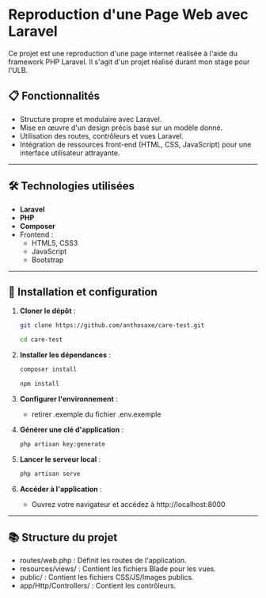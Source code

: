 # Reproduction d'une Page Web avec Laravel

Ce projet est une reproduction d'une page internet réalisée à l'aide du framework PHP Laravel. Il s'agit d'un projet réalisé durant mon stage pour l'ULB.

## 📋 Fonctionnalités

- Structure propre et modulaire avec Laravel.
- Mise en œuvre d'un design précis basé sur un modèle donné.
- Utilisation des routes, contrôleurs et vues Laravel.
- Intégration de ressources front-end (HTML, CSS, JavaScript) pour une interface utilisateur attrayante.

---

## 🛠️ Technologies utilisées

- **Laravel** 
- **PHP** 
- **Composer**
- Frontend :
  - HTML5, CSS3
  - JavaScript
  - Bootstrap

---

## 🚀 Installation et configuration

1. **Cloner le dépôt** :
   ```bash
   git clone https://github.com/anthosaxe/care-test.git
   ```
   ```bash
   cd care-test
    ```

2. **Installer les dépendances** :
    ```bash
   composer install
   ```
   ```bash
   npm install 

   ```

3. **Configurer l'environnement** :
    - retirer .exemple du  fichier .env.exemple

4. **Générer une clé d'application** :
    ```bash
   php artisan key:generate

   ```

5. **Lancer le serveur local** :
    ```bash
   php artisan serve


   ```

6. **Accéder à l'application** :
    - Ouvrez votre navigateur et accédez à http://localhost:8000
---
   
## 📚 Structure du projet

- routes/web.php : Définit les routes de l'application.
- resources/views/ : Contient les fichiers Blade pour les vues.
- public/ : Contient les fichiers CSS/JS/Images publics.
- app/Http/Controllers/ : Contient les contrôleurs.
